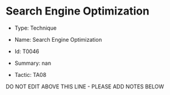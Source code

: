 # Search Engine Optimization

* Type: Technique

* Name: Search Engine Optimization

* Id: T0046

* Summary: nan

* Tactic: TA08

DO NOT EDIT ABOVE THIS LINE - PLEASE ADD NOTES BELOW
